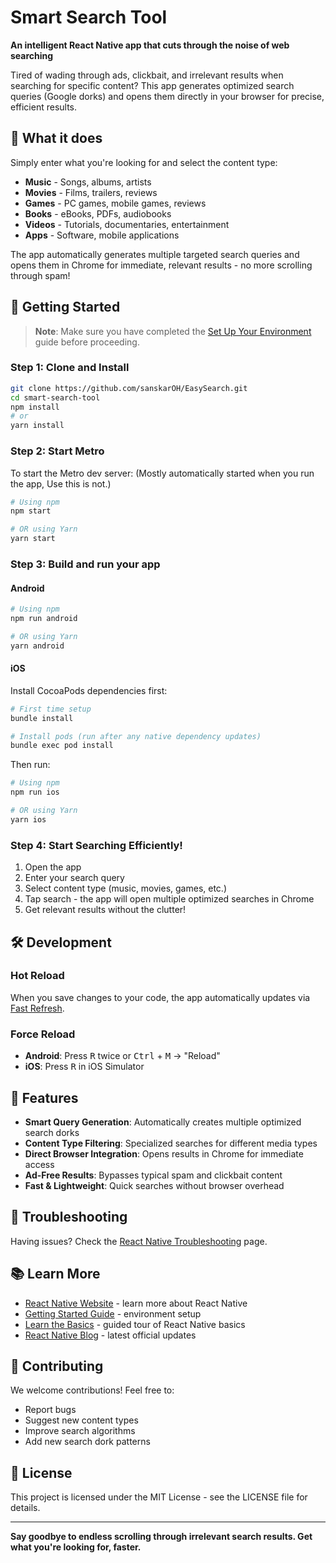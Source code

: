 # Smart Search Tool

**An intelligent React Native app that cuts through the noise of web searching**

Tired of wading through ads, clickbait, and irrelevant results when searching for specific content? This app generates optimized search queries (Google dorks) and opens them directly in your browser for precise, efficient results.

## 🎯 What it does

Simply enter what you're looking for and select the content type:
- **Music** - Songs, albums, artists
- **Movies** - Films, trailers, reviews  
- **Games** - PC games, mobile games, reviews
- **Books** - eBooks, PDFs, audiobooks
- **Videos** - Tutorials, documentaries, entertainment
- **Apps** - Software, mobile applications

The app automatically generates multiple targeted search queries and opens them in Chrome for immediate, relevant results - no more scrolling through spam!

## 🚀 Getting Started

> **Note**: Make sure you have completed the [Set Up Your Environment](https://reactnative.dev/docs/set-up-your-environment) guide before proceeding.

### Step 1: Clone and Install

```bash
git clone https://github.com/sanskarOH/EasySearch.git
cd smart-search-tool
npm install
# or
yarn install
```

### Step 2: Start Metro

To start the Metro dev server:
(Mostly automatically started when you run the app, Use this is not.)
```sh
# Using npm
npm start

# OR using Yarn
yarn start
```

### Step 3: Build and run your app

#### Android

```sh
# Using npm
npm run android

# OR using Yarn
yarn android
```

#### iOS

Install CocoaPods dependencies first:

```sh
# First time setup
bundle install

# Install pods (run after any native dependency updates)
bundle exec pod install
```

Then run:

```sh
# Using npm
npm run ios

# OR using Yarn
yarn ios
```

### Step 4: Start Searching Efficiently!

1. Open the app
2. Enter your search query
3. Select content type (music, movies, games, etc.)
4. Tap search - the app will open multiple optimized searches in Chrome
5. Get relevant results without the clutter!

## 🛠️ Development

### Hot Reload
When you save changes to your code, the app automatically updates via [Fast Refresh](https://reactnative.dev/docs/fast-refresh).

### Force Reload
- **Android**: Press <kbd>R</kbd> twice or <kbd>Ctrl</kbd> + <kbd>M</kbd> → "Reload"
- **iOS**: Press <kbd>R</kbd> in iOS Simulator

## 🎉 Features

- **Smart Query Generation**: Automatically creates multiple optimized search dorks
- **Content Type Filtering**: Specialized searches for different media types
- **Direct Browser Integration**: Opens results in Chrome for immediate access
- **Ad-Free Results**: Bypasses typical spam and clickbait content
- **Fast & Lightweight**: Quick searches without browser overhead

## 🔧 Troubleshooting

Having issues? Check the [React Native Troubleshooting](https://reactnative.dev/docs/troubleshooting) page.

## 📚 Learn More

- [React Native Website](https://reactnative.dev) - learn more about React Native
- [Getting Started Guide](https://reactnative.dev/docs/environment-setup) - environment setup
- [Learn the Basics](https://reactnative.dev/docs/getting-started) - guided tour of React Native basics
- [React Native Blog](https://reactnative.dev/blog) - latest official updates

## 🤝 Contributing

We welcome contributions! Feel free to:
- Report bugs
- Suggest new content types
- Improve search algorithms
- Add new search dork patterns

## 📝 License

This project is licensed under the MIT License - see the LICENSE file for details.

---

**Say goodbye to endless scrolling through irrelevant search results. Get what you're looking for, faster.**